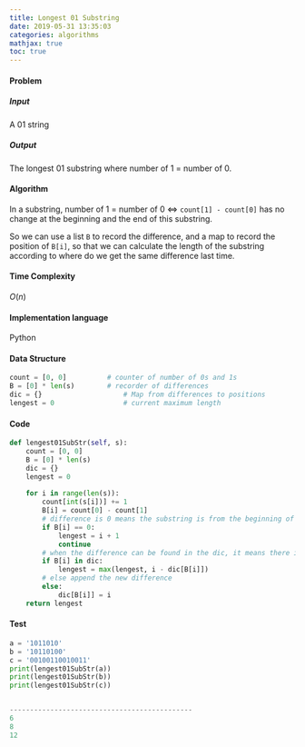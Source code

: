 ```yaml
---
title: Longest 01 Substring
date: 2019-05-31 13:35:03
categories: algorithms
mathjax: true
toc: true
---
```


#### Problem

##### Input 

A 01 string

##### Output

The longest 01 substring where number of 1 = number of 0.

#### Algorithm

In a substring, number of 1 = number of 0 $\iff$ `count[1] - count[0]` has no change at the beginning and the end of this substring.

<!-- more -->

So we can use a list `B` to record the difference, and a map to record the position of `B[i]`, so that we can calculate the length of the substring  according to where do we get the same difference last time.

#### Time Complexity
$O(n)$

#### Implementation language 

Python

#### Data Structure

```python
count = [0, 0]			# counter of number of 0s and 1s
B = [0] * len(s)		# recorder of differences
dic = {}  					# Map from differences to positions						
lengest = 0					# current maximum length
```

#### Code

```python
def lengest01SubStr(self, s):
    count = [0, 0]
    B = [0] * len(s)
    dic = {}  
    lengest = 0
    
    for i in range(len(s)):
        count[int(s[i])] += 1
        B[i] = count[0] - count[1] 
        # difference is 0 means the substring is from the beginning of the string
        if B[i] == 0:  
            lengest = i + 1
            continue
        # when the difference can be found in the dic, it means there is a qualified substring finished
        if B[i] in dic:
            lengest = max(lengest, i - dic[B[i]]) 
        # else append the new difference
        else:
            dic[B[i]] = i
    return lengest
```

#### Test

```python
a = '1011010'
b = '10110100'
c = '00100110010011'
print(lengest01SubStr(a))
print(lengest01SubStr(b))
print(lengest01SubStr(c))


---------------------------------------------
6
8
12
```
